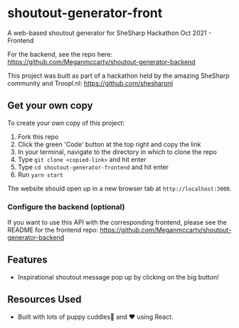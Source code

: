 # shoutout-generator-front
A web-based shoutout generator for SheSharp Hackathon Oct 2021 - Frontend

For the backend, see the repo here: https://github.com/Meganmccarty/shoutout-generator-backend

This project was built as part of a hackathon held by the amazing SheSharp community and Troopl.nl: https://github.com/shesharpnl

## Get your own copy
To create your own copy of this project:
1. Fork this repo
2. Click the green 'Code' button at the top right and copy the link
3. In your terminal, navigate to the directory in which to clone the repo
4. Type `git clone <copied-link>` and hit enter
5. Type `cd shoutout-generator-frontend` and hit enter
6. Run `yarn start`

The website should open up in a new browser tab at `http://localhost:3000`. 

### Configure the backend (optional)
If you want to use this API with the corresponding frontend, please see the README for the frontend repo: https://github.com/Meganmccarty/shoutout-generator-backend

## Features
* Inspirational shoutout message pop up by clicking on the big button!

## Resources Used
* Built with lots of puppy cuddles🐶 and ❤️ using React.
